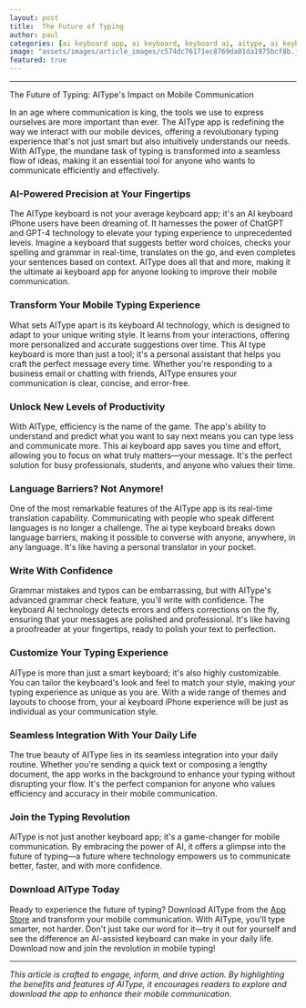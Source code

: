 ```yaml
---
layout: post
title:  The Future of Typing
author: paul
categories: [ai keyboard app, ai keyboard, keyboard ai, aitype, ai keyboard iphone, ai type keyboard, ai type]
image: "assets/images/article_images/c574dc76171ec8769da01da1975bcf8b.jpg"
featured: true
---
```


---

The Future of Typing: AIType's Impact on Mobile Communication

In an age where communication is king, the tools we use to express ourselves are more important than ever. The AIType app is redefining the way we interact with our mobile devices, offering a revolutionary typing experience that's not just smart but also intuitively understands our needs. With AIType, the mundane task of typing is transformed into a seamless flow of ideas, making it an essential tool for anyone who wants to communicate efficiently and effectively.

### **AI-Powered Precision at Your Fingertips**

The AIType keyboard is not your average keyboard app; it's an AI keyboard iPhone users have been dreaming of. It harnesses the power of ChatGPT and GPT-4 technology to elevate your typing experience to unprecedented levels. Imagine a keyboard that suggests better word choices, checks your spelling and grammar in real-time, translates on the go, and even completes your sentences based on context. AIType does all that and more, making it the ultimate ai keyboard app for anyone looking to improve their mobile communication.

### **Transform Your Mobile Typing Experience**

What sets AIType apart is its keyboard AI technology, which is designed to adapt to your unique writing style. It learns from your interactions, offering more personalized and accurate suggestions over time. This AI type keyboard is more than just a tool; it's a personal assistant that helps you craft the perfect message every time. Whether you're responding to a business email or chatting with friends, AIType ensures your communication is clear, concise, and error-free.

### **Unlock New Levels of Productivity**

With AIType, efficiency is the name of the game. The app's ability to understand and predict what you want to say next means you can type less and communicate more. This ai keyboard app saves you time and effort, allowing you to focus on what truly matters—your message. It's the perfect solution for busy professionals, students, and anyone who values their time.

### **Language Barriers? Not Anymore!**

One of the most remarkable features of the AIType app is its real-time translation capability. Communicating with people who speak different languages is no longer a challenge. The ai type keyboard breaks down language barriers, making it possible to converse with anyone, anywhere, in any language. It's like having a personal translator in your pocket.

### **Write With Confidence**

Grammar mistakes and typos can be embarrassing, but with AIType's advanced grammar check feature, you'll write with confidence. The keyboard AI technology detects errors and offers corrections on the fly, ensuring that your messages are polished and professional. It's like having a proofreader at your fingertips, ready to polish your text to perfection.

### **Customize Your Typing Experience**

AIType is more than just a smart keyboard; it's also highly customizable. You can tailor the keyboard's look and feel to match your style, making your typing experience as unique as you are. With a wide range of themes and layouts to choose from, your ai keyboard iPhone experience will be just as individual as your communication style.

### **Seamless Integration With Your Daily Life**

The true beauty of AIType lies in its seamless integration into your daily routine. Whether you're sending a quick text or composing a lengthy document, the app works in the background to enhance your typing without disrupting your flow. It's the perfect companion for anyone who values efficiency and accuracy in their mobile communication.

### **Join the Typing Revolution**

AIType is not just another keyboard app; it's a game-changer for mobile communication. By embracing the power of AI, it offers a glimpse into the future of typing—a future where technology empowers us to communicate better, faster, and with more confidence.

### **Download AIType Today**

Ready to experience the future of typing? Download AIType from the [App Store](https://apps.apple.com/us/app/aitype-grammar-check-keyboard/id6469163944) and transform your mobile communication. With AIType, you'll type smarter, not harder. Don't just take our word for it—try it out for yourself and see the difference an AI-assisted keyboard can make in your daily life. Download now and join the revolution in mobile typing!

---

*This article is crafted to engage, inform, and drive action. By highlighting the benefits and features of AIType, it encourages readers to explore and download the app to enhance their mobile communication.*